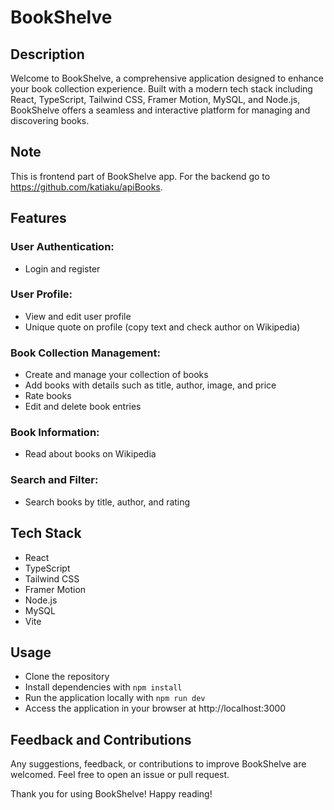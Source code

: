 # BookShelve

## Description

Welcome to BookShelve, a comprehensive application designed to enhance your book collection experience. Built with a modern tech stack including React, TypeScript, Tailwind CSS, Framer Motion, MySQL, and Node.js, BookShelve offers a seamless and interactive platform for managing and discovering books.

## Note

This is frontend part of BookShelve app. For the backend go to https://github.com/katiaku/apiBooks.

## Features

### User Authentication:

-   Login and register

### User Profile:

-   View and edit user profile
-   Unique quote on profile (copy text and check author on Wikipedia)

### Book Collection Management:

-   Create and manage your collection of books
-   Add books with details such as title, author, image, and price
-   Rate books
-   Edit and delete book entries

### Book Information:

-   Read about books on Wikipedia

### Search and Filter:

-   Search books by title, author, and rating

## Tech Stack

-   React
-   TypeScript
-   Tailwind CSS
-   Framer Motion
-   Node.js
-   MySQL
-   Vite

## Usage

-   Clone the repository
-   Install dependencies with `npm install`
-   Run the application locally with `npm run dev`
-   Access the application in your browser at http://localhost:3000

## Feedback and Contributions

Any suggestions, feedback, or contributions to improve BookShelve are welcomed. Feel free to open an issue or pull request.

Thank you for using BookShelve! Happy reading!
